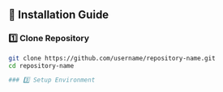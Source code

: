 ## 🚀 Installation Guide

### 1️⃣ Clone Repository
```bash
git clone https://github.com/username/repository-name.git
cd repository-name

### 3️⃣ Setup Environment
